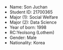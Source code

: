 - Name: Son Juchan
- Student ID: 21700365
- Major (1): Social Welfare
- Major (2): Data Science
- Year of born: 1998
- RC:Yeolsong (Lothem)
- Gender: Male
- Nationality: Korea
